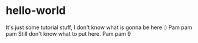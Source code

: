 # hello-world
It's just some tutorial stuff, I don't know what is gonna be here :)
Pam pam pam
Still don't know what to put here.
Pam pam
9
